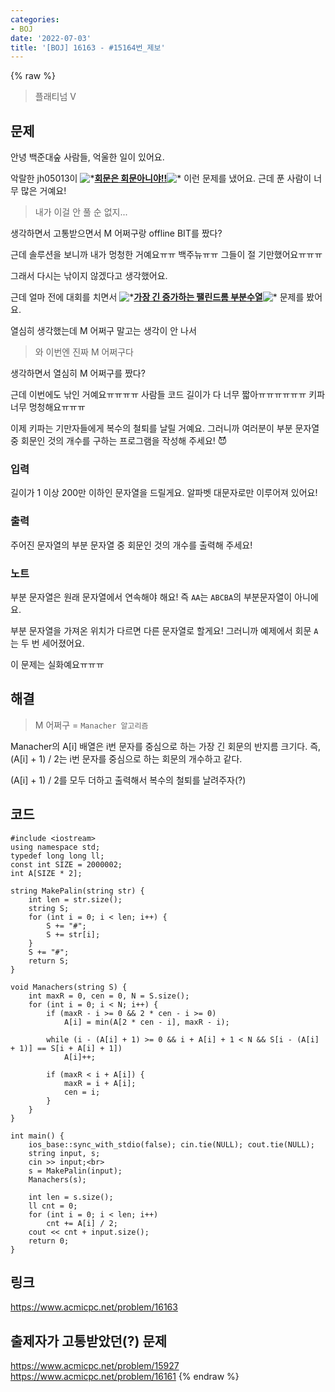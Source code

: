 ```yaml
---
categories:
- BOJ
date: '2022-07-03'
title: '[BOJ] 16163 - #15164번_제보'
---
```


{% raw %}
> 플래티넘 V<br>

## 문제
안녕 백준대숲 사람들, 억울한 일이 있어요.

악랄한 jh05013이  ![*](https://upload.acmicpc.net/150f1ab6-a14f-4c6a-955f-0b7cf531558e/-/preview/)[**회문은 회문아니야!!**](https://www.acmicpc.net/problem/15927)![*](https://upload.acmicpc.net/150f1ab6-a14f-4c6a-955f-0b7cf531558e/-/preview/)  이런 문제를 냈어요. 근데 푼 사람이 너무 많은 거예요!

> 내가 이걸 안 풀 순 없지...<br>

생각하면서 고통받으면서  M 어쩌구랑  offline BIT를 짰다?

근데 솔루션을 보니까 내가 멍청한 거예요ㅠㅠ 백주뉴ㅠㅠ 그들이 절 기만했어요ㅠㅠㅠ

그래서 다시는 낚이지 않겠다고 생각했어요.

근데 얼마 전에 대회를 치면서  ![*](https://upload.acmicpc.net/150f1ab6-a14f-4c6a-955f-0b7cf531558e/-/preview/)[**가장 긴 증가하는 팰린드롬 부분수열**](https://www.acmicpc.net/problem/16161)![*](https://upload.acmicpc.net/150f1ab6-a14f-4c6a-955f-0b7cf531558e/-/preview/)  문제를 봤어요.

열심히 생각했는데  M 어쩌구 말고는 생각이 안 나서

> 와 이번엔 진짜 M 어쩌구다<br>

생각하면서 열심히  M  어쩌구를 짰다?

근데 이번에도 낚인 거예요ㅠㅠㅠㅠ 사람들 코드 길이가 다 너무 짧아ㅠㅠㅠㅠㅠㅠ 키파 너무 멍청해요ㅠㅠㅠ

이제 키파는 기만자들에게 복수의 철퇴를 날릴 거예요. 그러니까 여러분이 부분 문자열 중 회문인 것의 개수를 구하는 프로그램을 작성해 주세요! 😈

### 입력
길이가 1 이상 200만 이하인 문자열을 드릴게요. 알파벳 대문자로만 이루어져 있어요!

### 출력
주어진 문자열의 부분 문자열 중 회문인 것의 개수를 출력해 주세요!

### 노트
부분 문자열은 원래 문자열에서 연속해야 해요! 즉  `AA`는 `ABCBA`의 부분문자열이 아니에요.

부분 문자열을 가져온 위치가 다르면 다른 문자열로 할게요! 그러니까 예제에서 회문  `A`는 두 번 세어졌어요.

이 문제는 실화예요ㅠㅠㅠ

## 해결
> M 어쩌구 = `Manacher 알고리즘`<br>

Manacher의 A[i] 배열은 i번 문자를 중심으로 하는 가장 긴 회문의 반지름 크기다. 즉, (A[i] + 1) / 2는 i번 문자를 중심으로 하는 회문의 개수하고 같다.

(A[i] + 1) / 2를 모두 더하고 출력해서 복수의 철퇴를 날려주자(?)

## 코드
```
#include <iostream>
using namespace std;
typedef long long ll;
const int SIZE = 2000002;
int A[SIZE * 2];

string MakePalin(string str) {
	int len = str.size();
	string S;
	for (int i = 0; i < len; i++) {
		S += "#";
		S += str[i];
	}
	S += "#";
	return S;
}

void Manachers(string S) {
	int maxR = 0, cen = 0, N = S.size();
	for (int i = 0; i < N; i++) {
		if (maxR - i >= 0 && 2 * cen - i >= 0)
			A[i] = min(A[2 * cen - i], maxR - i);

		while (i - (A[i] + 1) >= 0 && i + A[i] + 1 < N && S[i - (A[i] + 1)] == S[i + A[i] + 1])
			A[i]++;

		if (maxR < i + A[i]) {
			maxR = i + A[i];
			cen = i;
		}
	}
}

int main() {
	ios_base::sync_with_stdio(false); cin.tie(NULL); cout.tie(NULL);
	string input, s;
	cin >> input;<br>
	s = MakePalin(input);
	Manachers(s);

	int len = s.size();
	ll cnt = 0;
	for (int i = 0; i < len; i++)
		cnt += A[i] / 2;
	cout << cnt + input.size();
	return 0;
}
```

## 링크
https://www.acmicpc.net/problem/16163

## 출제자가 고통받았던(?) 문제
https://www.acmicpc.net/problem/15927
https://www.acmicpc.net/problem/16161
{% endraw %}